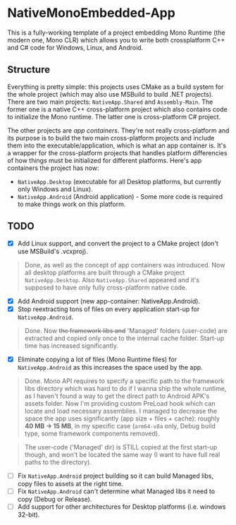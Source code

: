 # NativeMonoEmbedded-App
This is a fully-working template of a project embedding Mono Runtime (the modern one, Mono CLR) which allows you to write both crossplatform C++ and C# code for Windows, Linux, and Android.

## Structure
Everything is pretty simple: this projects uses CMake as a build system for the whole project (which may also use MSBuild to build .NET projects).
There are two main projects: `NativeApp.Shared` and `Assembly-Main`. The former one is a native C++ cross-platform project which also contains code to initialize the Mono runtime. The latter one is cross-platform C# project.

The other projects are *app containers*. They're not really cross-platform and its purpose is to build the two main cross-platform projects and include them into the executable/application, which is what an app container is. It's a wrapper for the cross-platform projects that handles platform differencies of how things must be initialized for different platforms.
Here's app containers the project has now:
* `NativeApp.Desktop` (executable for all Desktop platforms, but currently only Windows and Linux).
* `NativeApp.Android` (Android application) - Some more code is required to make things work on this platform.

## TODO
- [x] Add Linux support, and convert the project to a CMake project (don't use MSBuild's .vcxproj).
> Done, as well as the concept of app containers was introduced. Now all desktop platforms are built through a CMake project `NativeApp.Desktop`. Also `NativeApp.Shared` appeared and it's supposed to have only fully cross-platform native code. 
- [x] Add Android support (new app-container: NativeApp.Android).
- [x] Stop reextracting tons of files on every application start-up for `NativeApp.Android`.
> Done. Now ~~the framework libs and~~ 'Managed' folders (user-code) are extracted and copied only once to the internal cache folder. Start-up time has increased significantly.
- [x] Eliminate copying a lot of files (Mono Runtime files) for `NativeApp.Android` as this increases the space used by the app.
> Done. Mono API requires to specify a specific path to the framework libs directory which was hard to do if I wanna ship the whole runtime, as I haven't found a way to get the direct path to Android APK's assets folder. Now I'm providing custom PreLoad hook which can locate and load necessary assemblies. I managed to decrease the space the app uses significantly (app size + files + cache): roughly **40 MB -> 15 MB**, in my specific case (`arm64-v8a` only, Debug build type, some framework components removed).

> The user-code ('Managed' dir) is STILL copied at the first start-up though, and won't be located the same way (I want to have full real paths to the directory).
- [ ] Fix `NativeApp.Android` project building so it can build Managed libs, copy files to assets at the right time.
- [ ] Fix `NativeApp.Android` can't determine what Managed libs it need to copy (Debug or Release).
- [ ] Add support for other architectures for Desktop platforms (i.e. windows 32-bit).
